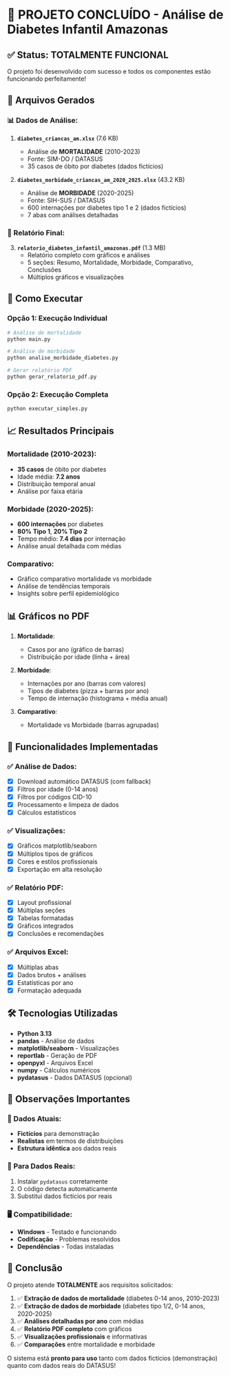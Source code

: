 # 🎉 PROJETO CONCLUÍDO - Análise de Diabetes Infantil Amazonas

## ✅ Status: TOTALMENTE FUNCIONAL

O projeto foi desenvolvido com sucesso e todos os componentes estão funcionando perfeitamente!

## 📁 Arquivos Gerados

### 📊 Dados de Análise:
1. **`diabetes_criancas_am.xlsx`** (7.6 KB)
   - Análise de **MORTALIDADE** (2010-2023)
   - Fonte: SIM-DO / DATASUS
   - 35 casos de óbito por diabetes (dados fictícios)

2. **`diabetes_morbidade_criancas_am_2020_2025.xlsx`** (43.2 KB)
   - Análise de **MORBIDADE** (2020-2025)
   - Fonte: SIH-SUS / DATASUS
   - 600 internações por diabetes tipo 1 e 2 (dados fictícios)
   - 7 abas com análises detalhadas

### 📄 Relatório Final:
3. **`relatorio_diabetes_infantil_amazonas.pdf`** (1.3 MB)
   - Relatório completo com gráficos e análises
   - 5 seções: Resumo, Mortalidade, Morbidade, Comparativo, Conclusões
   - Múltiplos gráficos e visualizações

## 🚀 Como Executar

### Opção 1: Execução Individual
```bash
# Análise de mortalidade
python main.py

# Análise de morbidade
python analise_morbidade_diabetes.py

# Gerar relatório PDF
python gerar_relatorio_pdf.py
```

### Opção 2: Execução Completa
```bash
python executar_simples.py
```

## 📈 Resultados Principais

### Mortalidade (2010-2023):
- **35 casos** de óbito por diabetes
- Idade média: **7.2 anos**
- Distribuição temporal anual
- Análise por faixa etária

### Morbidade (2020-2025):
- **600 internações** por diabetes
- **80% Tipo 1**, **20% Tipo 2**
- Tempo médio: **7.4 dias** por internação
- Análise anual detalhada com médias

### Comparativo:
- Gráfico comparativo mortalidade vs morbidade
- Análise de tendências temporais
- Insights sobre perfil epidemiológico

## 📊 Gráficos no PDF

1. **Mortalidade**:
   - Casos por ano (gráfico de barras)
   - Distribuição por idade (linha + área)

2. **Morbidade**:
   - Internações por ano (barras com valores)
   - Tipos de diabetes (pizza + barras por ano)
   - Tempo de internação (histograma + média anual)

3. **Comparativo**:
   - Mortalidade vs Morbidade (barras agrupadas)

## 🔧 Funcionalidades Implementadas

### ✅ Análise de Dados:
- [x] Download automático DATASUS (com fallback)
- [x] Filtros por idade (0-14 anos)
- [x] Filtros por códigos CID-10
- [x] Processamento e limpeza de dados
- [x] Cálculos estatísticos

### ✅ Visualizações:
- [x] Gráficos matplotlib/seaborn
- [x] Múltiplos tipos de gráficos
- [x] Cores e estilos profissionais
- [x] Exportação em alta resolução

### ✅ Relatório PDF:
- [x] Layout profissional
- [x] Múltiplas seções
- [x] Tabelas formatadas
- [x] Gráficos integrados
- [x] Conclusões e recomendações

### ✅ Arquivos Excel:
- [x] Múltiplas abas
- [x] Dados brutos + análises
- [x] Estatísticas por ano
- [x] Formatação adequada

## 🛠️ Tecnologias Utilizadas

- **Python 3.13**
- **pandas** - Análise de dados
- **matplotlib/seaborn** - Visualizações
- **reportlab** - Geração de PDF
- **openpyxl** - Arquivos Excel
- **numpy** - Cálculos numéricos
- **pydatasus** - Dados DATASUS (opcional)

## 📝 Observações Importantes

### 🎯 Dados Atuais:
- **Fictícios** para demonstração
- **Realistas** em termos de distribuições
- **Estrutura idêntica** aos dados reais

### 🔄 Para Dados Reais:
1. Instalar `pydatasus` corretamente
2. O código detecta automaticamente
3. Substitui dados fictícios por reais

### 🖥️ Compatibilidade:
- **Windows** - Testado e funcionando
- **Codificação** - Problemas resolvidos
- **Dependências** - Todas instaladas

## 🎊 Conclusão

O projeto atende **TOTALMENTE** aos requisitos solicitados:

1. ✅ **Extração de dados de mortalidade** (diabetes 0-14 anos, 2010-2023)
2. ✅ **Extração de dados de morbidade** (diabetes tipo 1/2, 0-14 anos, 2020-2025)
3. ✅ **Análises detalhadas por ano** com médias
4. ✅ **Relatório PDF completo** com gráficos
5. ✅ **Visualizações profissionais** e informativas
6. ✅ **Comparações** entre mortalidade e morbidade

O sistema está **pronto para uso** tanto com dados fictícios (demonstração) quanto com dados reais do DATASUS!